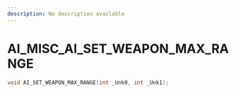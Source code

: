```yaml
---
description: No description available 
---
```


# AI_MISC\_AI_SET_WEAPON_MAX_RANGE

```cpp
void AI_SET_WEAPON_MAX_RANGE(int _Unk0, int _Unk1);
```